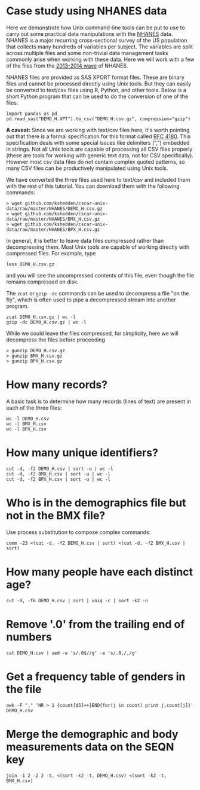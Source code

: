 Case study using NHANES data
============================

Here we demonstrate how Unix command-line tools can be put to use
to carry out some practical data manipulations with the
[NHANES](https://www.cdc.gov/nchs/nhanes/index.htm) data.
NHANES is a major recurring cross-sectional survey of the US
population that collects many hundreds of variables per subject.
The variables are split across multiple files and some non-trivial
data management tasks commonly arise when working with these data.
Here we will work with a few of the files from the
[2013-2014 wave](https://wwwn.cdc.gov/nchs/nhanes/search/datapage.aspx?Component=Demographics&CycleBeginYear=2013)
of NHANES.

NHANES files are provided as SAS XPORT format files.  These are binary files and cannot
be processed directly using Unix tools.  But they can easily be converted to text/csv files using
R, Python, and other tools.  Below is a short Python program that can be used to do
the conversion of one of the files.

```
import pandas as pd
pd.read_sas("DEMO_H.XPT").to_csv("DEMO_H.csv.gz", compression="gzip")
```

**A caveat:** Since we are working with text/csv files here, it's worth pointing out that there
is a formal specification for this format called [RFC 4180](https://tools.ietf.org/html/rfc4180).
This specification deals with some special issues like delimiters (",") embedded in strings.  Not
all Unix tools are capable of processing all CSV files properly (these are tools
for working with generic text data, not for CSV specifically).  However most csv data files do
not contain complex quoted patterns, so many CSV files can be productively manipulated
using Unix tools.

We have converted the three files used here to text/csv and included them with the rest
of this tutorial.  You can download them with the following commands:

```
> wget github.com/kshedden/cscar-unix-data/raw/master/NHANES/DEMO_H.csv.gz
> wget github.com/kshedden/cscar-unix-data/raw/master/NHANES/BMX_H.csv.gz
> wget github.com/kshedden/cscar-unix-data/raw/master/NHANES/BPX_H.csv.gz
```

In general, it is better to leave data files compressed rather than decompressing
them.  Most Unix tools are capable of working directly with compressed files.  For
example, type

```
less DEMO_H.csv.gz
```

and you will see the uncompressed contents of this file, even though the file remains
compressed on disk.

The `zcat` or `gzip -dc` commands can be used to decompress a file "on the fly", which
is often used to pipe a decompressed stream into another program.

```
zcat DEMO_H.csv.gz | wc -l
gzip -dc DEMO_H.csv.gz | wc -l
```

While we could leave the files compressed, for simplicity, here we will decompress the files
before proceeding

```
> gunzip DEMO_H.csv.gz
> gunzip BMX_H.csv.gz
> gunzip BPX_H.csv.gz
```

# How many records?

A basic task is to determine how many records (lines of text) are present in
each of the three files:

```
wc -l DEMO_H.csv
wc -l BMX_H.csv
wc -l BPX_H.csv
```

# How many unique identifiers?

```
cut -d, -f2 DEMO_H.csv | sort -u | wc -l
cut -d, -f2 BMX_H.csv | sort -u | wc -l
cut -d, -f2 BPX_H.csv | sort -u | wc -l
```

# Who is in the demographics file but not in the BMX file?

Use process substitution to compose complex commands:

```
comm -23 <(cut -d, -f2 DEMO_H.csv | sort) <(cut -d, -f2 BMX_H.csv | sort)
```

# How many people have each distinct age?

```
cut -d, -f6 DEMO_H.csv | sort | uniq -c | sort -k2 -n
```

# Remove '.0' from the trailing end of numbers

```
cat DEMO_H.csv | sed -e 's/.0$//g' -e 's/.0,/,/g'
```

# Get a frequency table of genders in the file

```
awk -F "," 'NR > 1 {count[$5]++}END{for(j in count) print j,count[j]}' DEMO_H.csv
```

# Merge the demographic and body measurements data on the SEQN key

```
join -1 2 -2 2 -t, <(sort -k2 -t, DEMO_H.csv) <(sort -k2 -t, BMX_H.csv)
```

